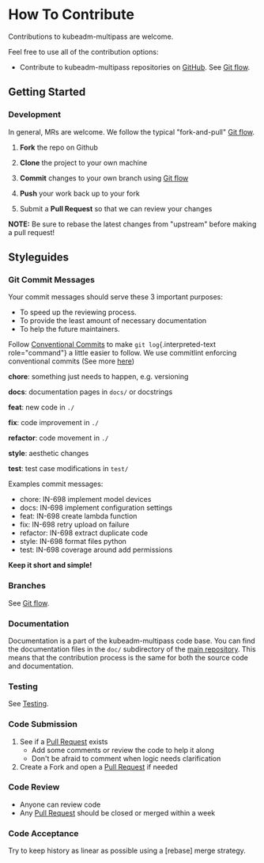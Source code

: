 <!-- Space: Projects -->
<!-- Parent: KubeadmMultipass -->
<!-- Title: Contributing KubeadmMultipass -->

<!-- Label: KubeadmMultipass -->
<!-- Label: Contributing -->
<!-- Include: disclaimer.md -->
<!-- Include: ac:toc -->

# How To Contribute

Contributions to kubeadm-multipass are welcome.

Feel free to use all of the contribution options:

- Contribute to kubeadm-multipass repositories on [GitHub](https://github.com/hadenlabs/kubeadm-multipass). See [Git flow](./contribute/git-flow.md).

## Getting Started

### Development

In general, MRs are welcome. We follow the typical "fork-and-pull" [Git flow](./contribute/git-flow.md).

1.  **Fork** the repo on Github
2.  **Clone** the project to your own machine
3.  **Commit** changes to your own branch using [Git flow](./contribute/git-flow.md)
4.  **Push** your work back up to your fork

5.  Submit a **Pull Request** so that we can review your changes

**NOTE:** Be sure to rebase the latest changes from "upstream" before making a pull request!

## Styleguides

### Git Commit Messages

Your commit messages should serve these 3 important purposes:

- To speed up the reviewing process.
- To provide the least amount of necessary documentation
- To help the future maintainers.

Follow [Conventional Commits](https://www.conventionalcommits.org/en/v1.0.0) to make `git log`{.interpreted-text role="command"} a little easier to follow. We use commitlint enforcing conventional commits (See more [here](https://github.com/conventional-changelog/commitlint))

**chore**: something just needs to happen, e.g. versioning

**docs**: documentation pages in `docs/` or docstrings

**feat**: new code in `./`

**fix**: code improvement in `./`

**refactor**: code movement in `./`

**style**: aesthetic changes

**test**: test case modifications in `test/`

Examples commit messages:

- chore: IN-698 implement model devices
- docs: IN-698 implement configuration settings
- feat: IN-698 create lambda function
- fix: IN-698 retry upload on failure
- refactor: IN-698 extract duplicate code
- style: IN-698 format files python
- test: IN-698 coverage around add permissions

**Keep it short and simple!**

### Branches

See [Git flow](./contribute/git-flow.md).

### Documentation

Documentation is a part of the kubeadm-multipass code base. You can find the documentation files in the `doc/` subdirectory of the [main repository](https://github.com/hadenlabs/kubeadm-multipass). This means that the contribution process is the same for both the source code and documentation.

### Testing

See [Testing](./testing.md).

### Code Submission

1.  See if a [Pull Request](https://github.com/hadenlabs/kubeadm-multipass/pulls) exists
    - Add some comments or review the code to help it along
    - Don\'t be afraid to comment when logic needs clarification
2.  Create a Fork and open a [Pull Request](https://github.com/hadenlabs/kubeadm-multipass/pulls) if needed

### Code Review

- Anyone can review code
- Any [Pull Request](https://github.com/hadenlabs/kubeadm-multipass/pulls) should be closed or merged within a week

### Code Acceptance

Try to keep history as linear as possible using a [rebase] merge strategy.
